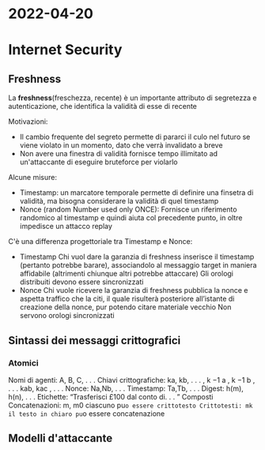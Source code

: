 # 2022-04-20
# Internet Security
## Freshness
La **freshness**(freschezza, recente) è un importante attributo di segretezza e autenticazione, che identifica la validità di esse di recente

Motivazioni:

- Il cambio frequente del segreto permette di pararci il culo nel futuro se viene violato in un momento, dato che verrà invalidato a breve
- Non avere una finestra di validità fornisce tempo illimitato ad un'attaccante di eseguire bruteforce per violarlo

Alcune misure:

- Timestamp: un marcatore temporale permette di definire una finsetra di validità, ma bisogna considerare la validità di quel timestamp
- Nonce (random Number used only ONCE): Fornisce un riferimento randomico al timestamp e quindi aiuta col precedente punto, in oltre impedisce un attacco replay

C'è una differenza progettoriale tra Timestamp e Nonce:

- Timestamp
  Chi vuol dare la garanzia di freshness inserisce il timestamp (pertanto potrebbe barare), associandolo al messaggio target in maniera affidabile (altrimenti chiunque altri potrebbe attaccare)
  Gli orologi distribuiti devono essere sincronizzati
- Nonce
  Chi vuole ricevere la garanzia di freshness pubblica la nonce e aspetta traffico che la citi, il quale risulterà posteriore all’istante di creazione della nonce, pur potendo citare materiale vecchio
  Non servono orologi sincronizzati

## Sintassi dei messaggi crittografici 
### Atomici
Nomi di agenti: A, B, C, . . . 
Chiavi crittografiche: ka, kb, . . . , k −1 a , k −1 b , . . . kab, kac , . . . Nonce: Na,Nb, . . . Timestamp: Ta,Tb, . . . Digest: h(m), h(n), . . . Etichette: “Trasferisci £100 dal conto di. . . ” Composti Concatenazioni: m, m0 ciascuno pu`o essere crittotesto Crittotesti: mk il testo in chiaro pu`o essere concatenazione

## Modelli d'attaccante